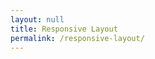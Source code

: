 ```yaml
---
layout: null
title: Responsive Layout
permalink: /responsive-layout/
---
```

<link rel="stylesheet" href="{{ "/css/main.css" | prepend: site.baseurl }}">
<div class="header center"></div>
<div class="column-container">
	<div class="column first">
		<div class="grid-a"></div>
		<div class="grid-a-1"></div>
	</div>
	<div class="column second">
		<div class="grid-b"></div>
		<div class="grid-b-1"></div>
		<div class="grid-b-2"></div>
	</div>
	<div class="column">
		<div class="grid-c"></div>
		<div class="grid-c-1"></div>
	</div>
</div>
<div class="footer-container center">
	<div class="column follow"></div>
	<div class="column about"></div>
	<div class="column explore"></div>
</div>
<div class="footer-img center"></div>